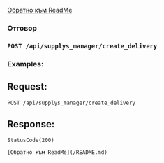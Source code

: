[Обратно към ReadMe](/README.md)

### Отговор

### `POST /api/supplys_manager/create_delivery`

### Examples:

## Request:

```
POST /api/supplys_manager/create_delivery
```

## Response:
```
StatusCode(200)

[Обратно към ReadMe](/README.md)